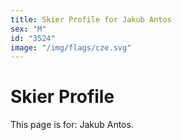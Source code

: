```yaml
---
title: Skier Profile for Jakub Antos
sex: "M"
id: "3524"
image: "/img/flags/cze.svg" 
---
```


# Skier Profile

This page is for: Jakub Antos.
    